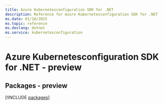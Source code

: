 ```yaml
---
title: Azure Kubernetesconfiguration SDK for .NET
description: Reference for Azure Kubernetesconfiguration SDK for .NET
ms.date: 01/10/2025
ms.topic: reference
ms.devlang: dotnet
ms.service: kubernetesconfiguration
---
```

# Azure Kubernetesconfiguration SDK for .NET - preview
## Packages - preview
[!INCLUDE [packages](kubernetesconfiguration-index.md)]